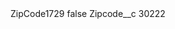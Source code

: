 <?xml version="1.0" encoding="UTF-8"?>
<CustomMetadata xmlns="http://soap.sforce.com/2006/04/metadata" xmlns:xsi="http://www.w3.org/2001/XMLSchema-instance" xmlns:xsd="http://www.w3.org/2001/XMLSchema">
    <label>ZipCode1729</label>
    <protected>false</protected>
    <values>
        <field>Zipcode__c</field>
        <value xsi:type="xsd:string">30222</value>
    </values>
</CustomMetadata>
